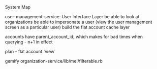 System Map

user-management-service: User Interface Layer
be able to look at organizations
be able to impersonate a user (view the user management screen as a particular user)
build the flat account cache layer

accounts have parent_account_id, which makes for bad times when querying - n+1 in effect

plan - flat account 'view'

gemify organization-service/lib/mel/filterable.rb
